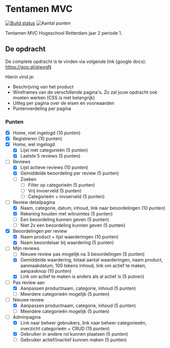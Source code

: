 ﻿# Tentamen MVC
[![Build status](https://img.shields.io/appveyor/ci/bartlangelaan/tentamen.svg)](https://ci.appveyor.com/project/BartLangelaan/tentamen)
![Aantal punten](https://img.shields.io/badge/aantal%20punten-120%2F95-green.svg)

Tentamen MVC Hogeschool Rotterdam jaar 2 periode 1.

## De opdracht
De complete opdracht is te vinden via volgende link (google docs): https://goo.gl/giwxgN

Hierin vind je:

- Beschrijving van het product
- Wireframes van de verschillende pagina's. Zo zal jouw opdracht ook moeten werken (CSS is niet belangrijk)
- Uitleg per pagina over de eisen en voorwaarden
- Puntenverdeling per pagina

### Punten

- [x] Home, niet ingelogd (10 punten)
- [x] Registreren (10 punten)
- [x] Home, wel ingelogd
  - [x] Lijst met categorieën (5 punten)
  - [x] Laatste 5 reviews (5 punten)
- [ ] Reviews
  - [x] Lijst actieve reviews (10 punten)
  - [x] Gemiddelde beoordeling per review (5 punten)
  - [ ] Zoeken
    - [ ] Filter op categorieën (5 punten)
    - [ ] Vrij invoerveld (5 punten)
    - [ ] Categorieën + invoerveld (5 punten)
- [ ] Review detailpagina
  - [x] Naam, categorie, datum, inhoud, link naar beoordelingen (10 punten)
  - [x] Rekening houden met witruimtes (5 punten)
  - [ ] Een beoordeling kunnen geven (5 punten)
  - [ ] Niet 2x een beoordeling kunnen geven (5 punten)
- [x] Beoordelingen per review
  - [x] Naam product + lijst waarderingen (10 punten)
  - [x] Naam beoordelaar bij waardering (5 punten)
- [ ] Mijn reviews
  - [ ] Nieuwe review pas mogelijk na 3 beoordelingen (5 punten)
  - [x] Gemiddelde waardering, totaal aantal waarderingen, naam product, aanmaakdatum, 100 tekens inhoud, link om actief te maken, aanpasknop (10 punten)
  - [x] Link om actief te maken is anders als al actief is (5 putnen)
- [ ] Pas review aan
  - [x] Aanpassen productnaam, categorie, inhoud (5 punten)
  - [ ] Meerdere categorieën mogelijk (5 punten)
- [ ] Nieuwe review
  - [x] Aanpassen productnaam, categorie, inhoud (5 punten)
  - [ ] Meerdere categorieën mogelijk (5 punten)
- [ ] Adminpagina
  - [x] Link naar beheer gebruikers, link naar beheer categorieeën, overzicht categorieën + CRUD (15 punten)
  - [x] Gebruiker in andere rol kunnen plaatsen (5 punten)
  - [ ] Gebruiker actief/inactief kunnen maken (5 punten)

